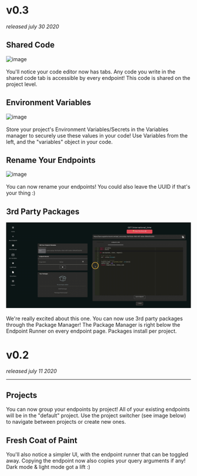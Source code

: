 # v0.3

_released july 30 2020_

## Shared Code

![image](static/docsMedia/v0.3/demo_shared_code.gif ":size=750")
<br/><br/>
You'll notice your code editor now has tabs. Any code you write in the shared code tab is accessible by every endpoint! This code is shared on the project level.

## Environment Variables

![image](static/docsMedia/v0.3/demo_variables.gif ":size=750")
<br/><br/>
Store your project's Environment Variables/Secrets in the Variables manager to securely use these values in your code! Use Variables from the left, and the "variables" object in your code.

## Rename Your Endpoints

![image](static/docsMedia/v0.3/demo_change_api_name.gif ":size=750")
<br/><br/>
You can now rename your endpoints! You could also leave the UUID if that's your thing :)

## 3rd Party Packages

![image](static/docsMedia/v0.3/demo_packages.gif ":size=750")
<br/><br/>
We're really excited about this one. You can now use 3rd party packages through the Package Manager! The Package Manager is right below the Endpoint Runner on every endpoint page. Packages install per project.

# v0.2

_released july 11 2020_

---

## Projects

You can now group your endpoints by project! All of your existing endpoints will be in the "default" project. Use the project switcher (see image below) to navigate between projects or create new ones.

## Fresh Coat of Paint

You'll also notice a simpler UI, with the endpoint runner that can be toggled away. Copying the endpoint now also copies your query arguments if any! Dark mode & light mode got a lift :)
